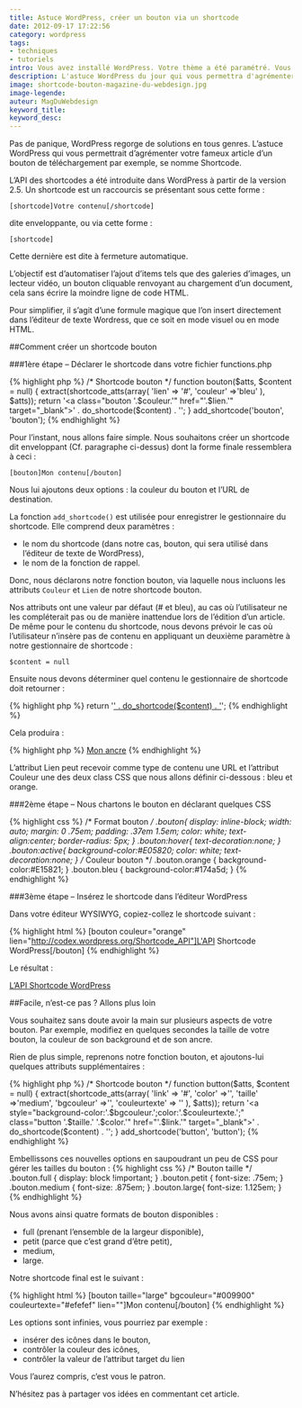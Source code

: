 ```yaml
---
title: Astuce WordPress, créer un bouton via un shortcode
date: 2012-09-17 17:22:56
category: wordpress
tags: 
- techniques
- tutoriels  
intro: Vous avez installé WordPress. Votre thème a été paramétré. Vous éditez vos premières pages et articles, et là, Paf... Il vous manque la fonctionnalité indispensable pour compléter l'article dont vous rêviez.
description: L'astuce WordPress du jour qui vous permettra d'agrémenter vos articles d'un bouton entièrement customisable grâce aux shortcodes WordPress.
image: shortcode-bouton-magazine-du-webdesign.jpg
image-legende:
auteur: MagDuWebdesign
keyword_title:
keyword_desc:
---
```


Pas de panique, WordPress regorge de solutions en tous genres. L’astuce WordPress qui vous permettrait d’agrémenter votre fameux article d’un bouton de téléchargement par exemple, se nomme Shortcode.


L’API des shortcodes a été introduite dans WordPress à partir de la version 2.5. Un shortcode est un raccourcis se présentant sous cette forme :

`[shortcode]Votre contenu[/shortcode]`

dite enveloppante, ou via cette forme :

`[shortcode]`

Cette dernière est dite à fermeture automatique.

L’objectif est d’automatiser l’ajout d’items tels que des galeries d’images, un lecteur vidéo, un bouton cliquable renvoyant au chargement d’un document, cela sans écrire la moindre ligne de code HTML.

Pour simplifier, il s’agit d’une formule magique que l’on insert directement dans l’éditeur de texte Wordress, que ce soit en mode visuel ou en mode HTML.

##Comment créer un shortcode bouton

###1ère étape – Déclarer le shortcode dans votre fichier functions.php

{% highlight php %}
/* Shortcode bouton */
function bouton($atts, $content = null) {
 extract(shortcode_atts(array(
 'lien' => '#',
 'couleur' =>'bleu'
 ), $atts));
 return '<a class="bouton '.$couleur.'" href="'.$lien.'" target="_blank">' . do_shortcode($content) . '</a>';
}
add_shortcode('bouton', 'bouton');
{% endhighlight %}

Pour l’instant, nous allons faire simple. Nous souhaitons créer un shortcode dit enveloppant (Cf. paragraphe ci-dessus) dont la forme finale ressemblera à ceci :

`[bouton]Mon contenu[/bouton]`

Nous lui ajoutons deux options : la couleur du bouton et  l’URL de destination.

La fonction `add_shortcode()` est utilisée pour enregistrer le gestionnaire du shortcode. Elle comprend deux paramètres :

* le nom du shortcode (dans notre cas, bouton, qui sera utilisé dans l’éditeur de texte de WordPress),
* le nom de la fonction de rappel.

Donc, nous déclarons notre fonction bouton, via laquelle nous incluons les attributs `Couleur` et `Lien` de notre shortcode bouton.

Nos attributs ont une valeur par défaut (# et bleu), au cas où l’utilisateur ne les compléterait pas ou de manière inattendue lors de l’édition d’un article. De même pour le contenu du shortcode, nous devons prévoir le cas où l’utilisateur n’insère pas de contenu en appliquant un deuxième paramètre à notre gestionnaire de shortcode :

`$content = null`

Ensuite nous devons déterminer quel contenu le gestionnaire de shortcode doit retourner :

{% highlight php %}
return '<a class="bouton '.$couleur.'" href="'.$lien.'" target="_blank">' . do_shortcode($content) . '</a>';
{% endhighlight %}

Cela produira :

{% highlight php %}
<a class="bouton bleu" href="monlien" target="_blank">Mon ancre</a>
{% endhighlight %}

L’attribut Lien peut recevoir comme type de contenu une URL et l’attribut Couleur une des deux class CSS que nous allons définir ci-dessous : bleu et orange.

###2ème étape – Nous chartons le bouton en déclarant quelques CSS

{% highlight css %}
/* Format bouton */
.bouton{
    display: inline-block;
    width: auto;
    margin: 0 .75em;
    padding: .37em 1.5em;
    color: white;
    text-align:center;
    border-radius: 5px;
}
.bouton:hover{
    text-decoration:none;
}
.bouton:active{
    background-color:#E05820;
    color: white;
    text-decoration:none;
}
/* Couleur bouton */
.bouton.orange {
    background-color:#E15821;
}
.bouton.bleu {
    background-color:#174a5d;
}
{% endhighlight %}

###3ème étape – Insérez le shortcode dans l’éditeur WordPress

Dans votre éditeur WYSIWYG, copiez-collez le shortcode suivant :

{% highlight html %}
[bouton couleur="orange" lien="http://codex.wordpress.org/Shortcode_API"]L'API Shortcode WordPress[/bouton]
{% endhighlight %}

Le résultat :

<a class="button primary radius" href="http://codex.wordpress.org/Shortcode_API">L’API Shortcode WordPress</a>

##Facile, n’est-ce pas ? Allons plus loin

Vous souhaitez sans doute avoir la main sur plusieurs aspects de votre bouton. Par exemple, modifiez en quelques secondes la taille de votre bouton, la couleur de son background et de son ancre.

Rien de plus simple, reprenons notre fonction bouton, et ajoutons-lui quelques attributs supplémentaires :

{% highlight php %}
/* Shortcode bouton */
function button($atts, $content = null) {
 extract(shortcode_atts(array(
 'link' => '#',
 'color' =>'',
 'taille' =>'medium',
 'bgcouleur' =>'',
 'couleurtexte' => ''
 ), $atts));
 return '<a style="background-color:'.$bgcouleur.';color:'.$couleurtexte.';" class="button '.$taille.' '.$color.'" href="'.$link.'" target="_blank">' . do_shortcode($content) . '</a>';
}
add_shortcode('button', 'button');
{% endhighlight %}

Embellissons ces nouvelles options en saupoudrant un peu de CSS pour gérer les tailles du bouton :
{% highlight css %}
/* Bouton taille */
.bouton.full {
    display: block !important;
}
.bouton.petit {
    font-size: .75em;
}
.bouton.medium {
    font-size: .875em;
}
.bouton.large{
    font-size: 1.125em;
}
{% endhighlight %}

Nous avons ainsi quatre formats de bouton disponibles :

* full (prenant l’ensemble de la largeur disponible),
* petit (parce que c’est grand d’être petit),
* medium,
* large.

Notre shortcode final est le suivant :

{% highlight html %}
[bouton taille="large" bgcouleur="#009900" couleurtexte="#efefef" lien=""]Mon contenu[/bouton]
{% endhighlight %}

Les options sont infinies, vous pourriez par exemple :

* insérer des icônes dans le bouton,
* contrôler la couleur des icônes,
* contrôler la valeur de l’attribut target du lien

Vous l’aurez compris, c’est vous le patron.

N’hésitez pas à partager vos idées en commentant cet article.